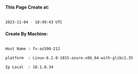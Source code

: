 
   
#### This Page Create at:

```bash

2023-11-04 - 18:49:43 UTC

```

#### Create By Machine:

```bash

Host Name : fv-az590-212

platform  : Linux-6.2.0-1015-azure-x86_64-with-glibc2.35

Ip Local  : 10.1.0.34

```

